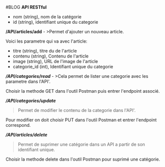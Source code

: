 #BLOG
**API RESTful**

- nom (string), nom de la catégorie
- id (string), identifiant unique du categorie

**/API/articles/add** - >Permet d'ajouter un nouveau article.

Voici les parametre qui va avec l'article:
- titre (string), titre du de l'article
- contenu (string), Contenu de l'article
- image (string), URL de l'image de l'article
- categorie_id (int), Identifiant unique du categorie

***/API/categories/read*** - >Cela permet de lister une categorie avec les parametre dans l'API'.

Choisir la methode GET dans l'outil Postman  puis entrer l'endpoint associé.

***/API/categories/update***

>Permet de modifier le contenu de la categorie dans l'API'.

Pour modifier on doit choisir PUT dans l'outil Postman et entrer l'endpoint correspond.

***/API/articles/delete***

>Permet de suprimer une catégorie dans un API a partir de son identifiant unique.

Choisir la methode delete dans l'outil Postman pour suprimé une catégorie.

